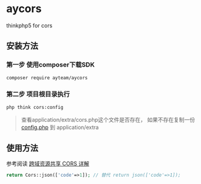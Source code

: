 # aycors
thinkphp5 for cors

## 安装方法

### 第一步 使用composer下载SDK

```bash
composer require ayteam/aycors
```

### 第二步 项目根目录执行

```bash
php think cors:config
```

> 查看application/extra/cors.php这个文件是否存在，
如果不存在复制一份 [config.php](https://github.com/ayteam/aycors/blob/master/src/config.php) 
到 application/extra 

## 使用方法
参考阅读 [跨域资源共享 CORS 详解](http://www.ruanyifeng.com/blog/2016/04/cors.html)

```php
return Cors::json(['code'=>1]); // 替代 return json(['code'=>1]);
```


